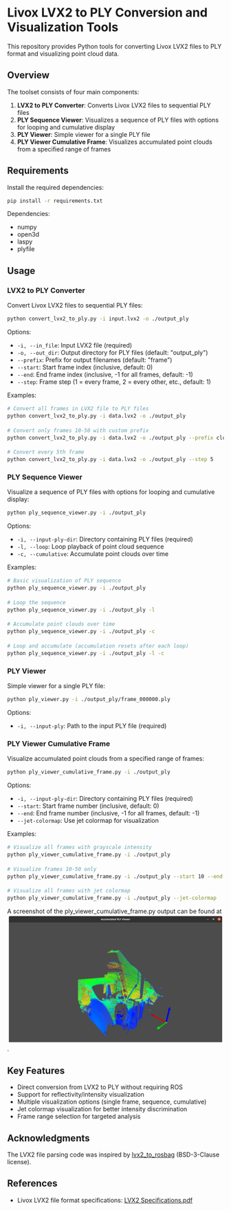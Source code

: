 # Livox LVX2 to PLY Conversion and Visualization Tools

This repository provides Python tools for converting Livox LVX2 files to PLY format and visualizing point cloud data.

## Overview

The toolset consists of four main components:

1. **LVX2 to PLY Converter**: Converts Livox LVX2 files to sequential PLY files
2. **PLY Sequence Viewer**: Visualizes a sequence of PLY files with options for looping and cumulative display
3. **PLY Viewer**: Simple viewer for a single PLY file
4. **PLY Viewer Cumulative Frame**: Visualizes accumulated point clouds from a specified range of frames

## Requirements

Install the required dependencies:

```bash
pip install -r requirements.txt
```

Dependencies:
- numpy
- open3d
- laspy
- plyfile

## Usage

### LVX2 to PLY Converter

Convert Livox LVX2 files to sequential PLY files:

```bash
python convert_lvx2_to_ply.py -i input.lvx2 -o ./output_ply
```

Options:
- `-i, --in_file`: Input LVX2 file (required)
- `-o, --out_dir`: Output directory for PLY files (default: "output_ply")
- `--prefix`: Prefix for output filenames (default: "frame")
- `--start`: Start frame index (inclusive, default: 0)
- `--end`: End frame index (inclusive, -1 for all frames, default: -1)
- `--step`: Frame step (1 = every frame, 2 = every other, etc., default: 1)

Examples:
```bash
# Convert all frames in LVX2 file to PLY files
python convert_lvx2_to_ply.py -i data.lvx2 -o ./output_ply

# Convert only frames 10-50 with custom prefix
python convert_lvx2_to_ply.py -i data.lvx2 -o ./output_ply --prefix cloud --start 10 --end 50

# Convert every 5th frame
python convert_lvx2_to_ply.py -i data.lvx2 -o ./output_ply --step 5
```

### PLY Sequence Viewer

Visualize a sequence of PLY files with options for looping and cumulative display:

```bash
python ply_sequence_viewer.py -i ./output_ply
```

Options:
- `-i, --input-ply-dir`: Directory containing PLY files (required)
- `-l, --loop`: Loop playback of point cloud sequence
- `-c, --cumulative`: Accumulate point clouds over time

Examples:
```bash
# Basic visualization of PLY sequence
python ply_sequence_viewer.py -i ./output_ply

# Loop the sequence
python ply_sequence_viewer.py -i ./output_ply -l

# Accumulate point clouds over time
python ply_sequence_viewer.py -i ./output_ply -c

# Loop and accumulate (accumulation resets after each loop)
python ply_sequence_viewer.py -i ./output_ply -l -c
```

### PLY Viewer

Simple viewer for a single PLY file:

```bash
python ply_viewer.py -i ./output_ply/frame_000000.ply
```

Options:
- `-i, --input-ply`: Path to the input PLY file (required)

### PLY Viewer Cumulative Frame

Visualize accumulated point clouds from a specified range of frames:

```bash
python ply_viewer_cumulative_frame.py -i ./output_ply
```

Options:
- `-i, --input-ply-dir`: Directory containing PLY files (required)
- `--start`: Start frame number (inclusive, default: 0)
- `--end`: End frame number (inclusive, -1 for all frames, default: -1)
- `--jet-colormap`: Use jet colormap for visualization

Examples:
```bash
# Visualize all frames with grayscale intensity
python ply_viewer_cumulative_frame.py -i ./output_ply

# Visualize frames 10-50 only
python ply_viewer_cumulative_frame.py -i ./output_ply --start 10 --end 50

# Visualize all frames with jet colormap
python ply_viewer_cumulative_frame.py -i ./output_ply --jet-colormap
```

A screenshot of the ply_viewer_cumulative_frame.py output can be found at ![docs/Screenshot.png](docs/Screenshot.png).

## Key Features

- Direct conversion from LVX2 to PLY without requiring ROS
- Support for reflectivity/intensity visualization
- Multiple visualization options (single frame, sequence, cumulative)
- Jet colormap visualization for better intensity discrimination
- Frame range selection for targeted analysis

## Acknowledgments

The LVX2 file parsing code was inspired by [lvx2_to_rosbag](https://github.com/DHA-Tappuri/lvx2_to_rosbag) (BSD-3-Clause license).

## References

- Livox LVX2 file format specifications: [LVX2 Specifications.pdf](https://terra-1-g.djicdn.com/65c028cd298f4669a7f0e40e50ba1131/LVX2%20Specifications.pdf)

